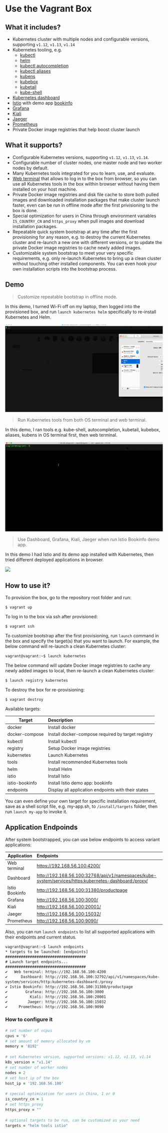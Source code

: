 # Use the Vagrant Box


## What it includes?

* Kubernetes cluster with multiple nodes and configurable versions, supporting `v1.12`, `v1.13`, `v1.14`
* Kubernetes tooling, e.g. 
  * [kubectl](https://kubernetes.io/docs/reference/kubectl)
  * [helm](https://helm.sh)
  * [kubectl autocompletion](https://kubernetes.io/docs/tasks/tools/install-kubectl/#optional-kubectl-configurations)
  * [kubectl aliases](https://github.com/ahmetb/kubectl-aliases)
  * [kubens](https://github.com/ahmetb/kubectx)
  * [kubebox](https://github.com/astefanutti/kubebox)
  * [kubetail](https://github.com/johanhaleby/kubetail)
  * [kube-shell](https://github.com/cloudnativelabs/kube-shell)
* [Kubernetes dashboard](https://github.com/kubernetes/dashboard)
* [Istio](https://istio.io) with demo app [bookinfo](https://istio.io/docs/examples/bookinfo)
* [Grafana](https://grafana.com)
* [Kiali](https://www.kiali.io)
* [Jaeger](https://www.jaegertracing.io)
* [Prometheus](https://prometheus.io)
* Private Docker image registries that help boost cluster launch

## What it supports?

* Configurable Kubernetes versions, supporting `v1.12`, `v1.13`, `v1.14`.
* Configurable number of cluster nodes, one master node and two worker nodes by default.
* Many Kubernetes tools integrated for you to learn, use, and evaluate.
* [Web terminal](https://github.com/shellinabox/shellinabox) that allows to log in to the box from browser, so you can use all Kubernetes tools in the box wilthin browser without having them installed on your host machine.
* Private Docker image registries and disk file cache to store both pulled images and downloaded installation packages that make cluster launch faster, even can be run in offline mode after the first privisioning to the box is done.
* Special optimization for users in China through environment variables `IS_COUNTRY_CN` and `https_proxy` when pull images and download installation packages.
* Repeatable quick system bootstrap at any time after the first provisioning for any reason, e.g. to destroy the current Kubernetes cluster and re-launch a new one with different versions, or to update the private Docker image registries to cache newly added images.
* Customizable system bootstrap to meet your very specific requirements, e.g. only re-launch Kubernetes to bring up a clean cluster without touching other installed components. You can even hook your own installation scripts into the bootstrap process.

## Demo

> Customize repeatable bootstrap in offline mode.

In this demo, I turned Wi-Fi off on my laptop, then logged into the provisioned box, and run `launch kubernetes helm` specifically to re-install Kubernetes and Helm.

![](demo-1.gif)

> Run Kubernetes tools from both OS terminal and web terminal.

In this demo, I ran tools e.g. kube-shell, autocompletion, kubetail, kubebox, aliases, kubens in OS terminal first, then web terminal.

![](demo-2.gif)

> Use Dashboard, Grafana, Kiali, Jaeger when run Istio Bookinfo demo app.

In this demo I had Istio and its demo app installed with Kubernetes, then tried different deployed applications in browser.

![](demo-3.gif)

## How to use it?

To provision the box, go to the repository root folder and run:
```shell
$ vagrant up
```

To log in to the box via ssh after provisioned:
```shell
$ vagrant ssh
```

To customize bootstrap after the first provisioning, run `launch` command in the box and specify the target(s) that you want to launch. For example, the below command will re-launch a clean Kubernetes cluster:
```shell
vagrant@vagrant:~$ launch kubernetes
```

The below command will update Docker image registries to cache any newly added images to local, then re-launch a clean Kubernetes cluster:
```shell
$ launch registry kubernetes
```

To destroy the box for re-provisioning:
```shell
$ vagrant destroy
```

Available targets:

| Target					| Description
| ---- 						|:----
| docker          | Install docker
| docker-compose  | Install docker-compose required by target registry
| kubectl         | Install kubectl
| registry        | Setup Docker image registries
| kubernetes      | Launch Kubernetes
| tools           | Install recommended Kubernetes tools
| helm            | Install Helm
| istio           | Install Istio
| istio-bookinfo  | Install Istio demo app: bookinfo
| endpoints       | Display all application endpoints with their states

You can even define your own target for specific installation requirement, save as a shell script file, e.g. my-app.sh, to `/install/targets` folder, then run `launch my-app` to invoke it.

## Application Endpoinds

After system bootstrapped, you can use below endpoints to access variant applications:

| Application			| Endpoints
| ---- 						|:----
| Web terminal		| https://192.168.56.100:4200/
| Dashboard				| http://192.168.56.100:32768/api/v1/namespaces/kube-system/services/https:kubernetes-dashboard:/proxy/
| Istio Bookinfo	| http://192.168.56.100:31380/productpage
| Grafana					| http://192.168.56.100:3000/
| Kiali						| http://192.168.56.100:20001/
| Jaeger					| http://192.168.56.100:15032/
| Prometheus			| http://192.168.56.100:9090/

Also, you can run `launch endpoints` to list all supported applications with their endpoints and current status.

```shell
vagrant@vagrant:~$ launch endpoints 
* targets to be launched: [endpoints]
####################################
# Launch target endpoints...
####################################
✔   Web terminal: https://192.168.56.100:4200
✔      Dashboard: http://192.168.56.100:32792/api/v1/namespaces/kube-system/services/http:kubernetes-dashboard:/proxy
✔ Istio Bookinfo: http://192.168.56.100:31380/productpage
✔        Grafana: http://192.168.56.100:3000
✔          Kiali: http://192.168.56.100:20001
✔         Jaeger: http://192.168.56.100:15032
✔     Prometheus: http://192.168.56.100:9090
```

### How to configure it

```ruby
# set number of vcpus
cpus = '6'
# set amount of memory allocated by vm
memory = '8192'

# set Kubernetes version, supported versions: v1.12, v1.13, v1.14
k8s_version = "v1.14"
# set number of worker nodes
nodes = 2
# set host ip of the box
host_ip = '192.168.56.100'

# special optimization for users in China, 1 or 0
is_country_cn = 1
# set https_proxy
https_proxy = ""

# optional targets to be run, can be customized as your need
targets = "helm tools istio"
```
